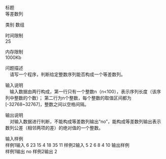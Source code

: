 标题	
等差数列

类别
数组

时间限制	
2S

内存限制	
1000Kb

问题描述	
　请写一个程序，判断给定整数序列能否构成一个等差数列。

输入说明	
　输入数据由两行构成，第一行只有一个整数n（n<100），表示序列长度（该序列中整数的个数）；
第二行为n个整数，每个整数的取值区间都为[-32768~32767]，整数之间以空格间隔。

输出说明	
　对输入数据进行判断，不能构成等差数列输出“no”，能构成等差数列输出表示数列公差（相邻两项的差）的绝对值的一个整数。

输入样例	
样例1输入
6
23 15 4 18 35 11
样例2输入
5
2 6 8 4 10
输出样例	
样例1输出
no
样例2输出
2